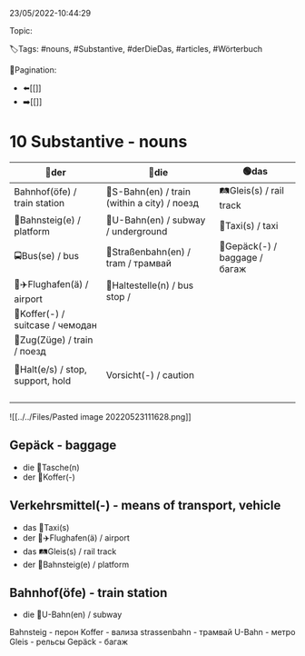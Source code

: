 23/05/2022-10:44:29

Topic:

🏷️Tags: #nouns, #Substantive, #derDieDas, #articles, #Wörterbuch

🧭Pagination:
- ⬅️[[]]
- ➡️[[]]

# 10 Substantive - nouns

| 🔵der                             | 🔴die                                        | 🟢das                         |
|-----------------------------------|----------------------------------------------|-------------------------------|
| Bahnhof(öfe) / train station      | 🚝S-Bahn(en) / train (within a city) / поезд | 🛤Gleis(s) / rail track       |
| 🔳Bahnsteig(e) / platform         | 🚫U-Bahn(en) / subway / underground          | 🚕Taxi(s) / taxi              |
| 🚍Bus(se) / bus                   | 🚊Straßenbahn(en) / tram / трамвай           | 🛄Gepäck(-) / baggage / багаж |
| 🛫✈️Flughafen(ä) / airport        | 🚏Haltestelle(n) / bus stop /                |                               |
| 🧳Koffer(-) / suitcase / чемодан  |                                              |                               |
| 🚉Zug(Züge) / train / поезд       |                                              |                               |
|                                   |                                              |                               |
| 🛑Halt(e/s) / stop, support, hold | Vorsicht(-) / caution                        |                               |
|                                   |                                              |                               |
|                                   |                                              |                               |
|                                   |                                              |                               |
|                                   |                                              |                               |

![[../../Files/Pasted image 20220523111628.png]]

## Gepäck - baggage

- die 🧳Tasche(n)
- der 👛Koffer(-)

## Verkehrsmittel(-) - means of transport, vehicle

- das 🚕Taxi(s)
- der 🛫✈️Flughafen(ä) / airport
- das 🛤Gleis(s) / rail track
- der 🔳Bahnsteig(e) / platform

## Bahnhof(öfe) - train station

- die 🚫U-Bahn(en) / subway











Bahnsteig - перон
Koffer - вализа
strassenbahn - трамвай
U-Bahn - метро
Gleis - рельсы
Gepäck - багаж
